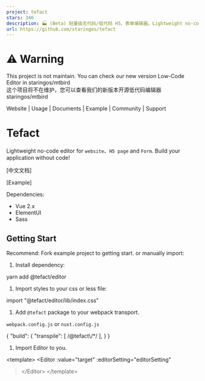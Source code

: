 ```yaml
---
project: tefact
stars: 346
description: 🏭 (Beta) 轻量级无代码/低代码 H5、表单编辑器。Lightweight no-code/low-code editor for website、H5 page and Form. Build your page without code! 
url: https://github.com/staringos/tefact
---
```


⚠️ Warning
==========

This project is not maintain. You can check our new version Low-Code Editor in staringos/mtbird  
这个项目将不在维护，您可以查看我们的新版本开源低代码编辑器 staringos/mtbird

  
  
  

Website | Usage | Documents | Example | Community | Support

  

Tefact
======

Lightweight no-code editor for `website`、`H5 page` and `Form`. Build your application without code!

\[中文文档\]

\[Example\]

Dependencies:

-   Vue 2.x
-   ElementUI
-   Sass

Getting Start
-------------

Recommend: Fork example project to getting start. or manually import:

1.  Install dependency:

yarn add @tefact/editor

1.  Import styles to your css or less file:

import "@tefact/editor/lib/index.css"

1.  Add `@tefact` package to your webpack transport.

`webpack.config.js` or `nuxt.config.js`

{
    "build": {
        "transpile": \[
          /@tefact\\/\*/
        \],
    }
}

1.  Import Editor to you.

<template\>
  <Editor
      :value\="target"
      :editorSetting\="editorSetting"
  ></Editor\>
</template\>
<script lang="ts">
import Vue from "vue";
import Editor, { getDefaultFeature } from "@tefact/editor";
export default Vue.extends({
  data() {
    return {
      target: getDefaultFeature("page"),
      editorSetting: {}
    }
  },
  components: {
    Editor
  }
})
</script\>

Core Concept
------------

### Target

Target is an object that we edit for. It can be a H5 Page / Form Page or website Page. It's a JSON data structure for descript how a Page for Form looks like.

You can use `getDefaultFeature` in `@tefact/editor` to generate default target data. And save it to somewhere, it can be used directly to `@tefact/feature-form` or `@tefact/feature-page`

### Editor

`@tefact/editor` is a Edit view for feature page or form.

#### Parameters

-   value: the edit target
-   editorSetting: Setting of editor

#### Event

-   addTarget: Add target within the editor
-   editTarget: after editor target basic information
-   share: toggle target share
-   save: When save target
-   back: When editor within the editor back toggle

### Page

`@tefact/feature-page` is a view component for those `target` has a `featureType = page`. To preview a page, you can do:

<template\>
  <Page :value\="target"\></Page\>
</template\>
<script lang="ts">
import Vue from "vue";
import Page, { DFFAULT } from "@tefact/feature-page";
export default Vue.extends({
  data() {
    return {
      target: DFFAULT
    }
  },
  components: {
    Page
  }
})
</script\>

### Form

Same like `page`, `@tefact/feature-form` is use for preview or display those target has a `featureType = form`, you can do:

<template\>
  <Form :value\="target"\></Form\>
</template\>
<script lang="ts">
import Vue from "vue";
import Form, { DFFAULT } from "@tefact/feature-page";
export default Vue.extends({
  data() {
    return {
      target: DFFAULT
    }
  },
  components: {
    Form
  }
})
</script\>

Contributing
------------

PRs & Issues are all welcome, feel free to ask question or submit your code.

CONTRIBUTING

### Join Community

Scan with wechat, join our group.

#### Discord
